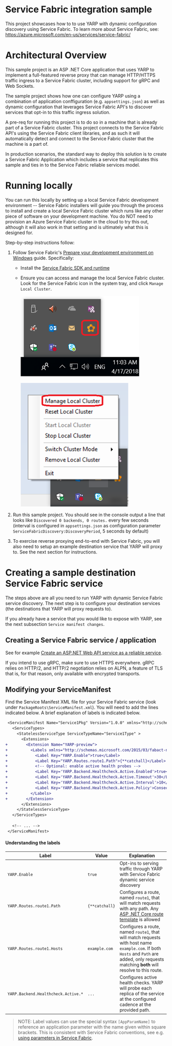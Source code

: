 # Service Fabric integration sample

This project showcases how to to use YARP with dynamic configuration discovery using Service Fabric.
To learn more about Service Fabric, see: https://azure.microsoft.com/en-us/services/service-fabric/


# Architectural Overview

This sample project is an ASP .NET Core application that uses YARP to implement a full-featured reverse proxy
that can manage HTTP/HTTPS traffic ingress to a Service Fabric cluster, including support for gRPC and Web Sockets.

The sample project shows how one can configure YARP using a combination of application conffiguration (e.g. `appsettings.json`)
as well as dynamic configuration that leverages Service Fabric API's to discover services that opt-in to this traffic ingress solution.

A pre-req for running this project is to do so in a machine that is already part of a Service Fabric cluster.
This project connects to the Service Fabric API's using the Service Fabric client libraries,
and as such it will automatically detect and connect to the Service Fabric cluster that the machine is a part of.

In production scenarios, the standard way to deploy this solution is to create a Service Fabric Application
which includes a service that replicates this sample and ties in to the Service Fabric reliable services model.


# Running locally

You can run this locally by setting up a local Service Fabric development environment --
Service Fabric installers will guide you through the process to install and create a local Service Fabric cluster
which runs like any other piece of software on your development machine.
You do NOT need to provision an Azure Service Fabric cluster in the cloud to try this out,
although it will also work in that setting and is ultimately what this is designed for.

Step-by-step instructions follow:

1. Follow Service Fabric's [Prepare your development environment on Windows](https://docs.microsoft.com/en-us/azure/service-fabric/service-fabric-get-started) guide. Specifically:

    * Install the [Service Fabric SDK and runtime](https://www.microsoft.com/web/handlers/webpi.ashx?command=getinstallerredirect&appid=MicrosoftAzure-ServiceFabric-CoreSDK)

    * Ensure you can access and manage the local Service Fabric cluster. Look for the Service Fabric icon in the system tray, and click `Manage Local Cluster`.

        ![System tray showing Service Fabric Local Cluster Manager](./docsimgs/system-tray.png)

        ![Context menu showing option to open Service Fabric Explorer for the local cluster](./docsimgs/system-tray-menu.png)


2. Run this sample project. You should see in the console output a line that looks like `Discovered 0 backends, 0 routes.` every few seconds (interval is configured in `appsettings.json` as configuration parameter `ServiceFabricDiscovery:DiscoveryPeriod`, 5 seconds by default)

3. To exercise reverse proxying end-to-end with Service Fabric, you will also need to setup an example destination service that YARP will proxy to. See the next section for instructions.


# Creating a sample destination Service Fabric service

The steps above are all you need to run YARP with dynamic Service Fabric service discovery.
The next step is to configure your destination services (the destinations that YARP will proxy requests to).

If you already have a service that you would like to expose with YARP, see the next subsection `Service manifest changes`.


## Creating a Service Fabric service / application

See for example [Create an ASP.NET Web API service as a reliable service](https://docs.microsoft.com/en-us/azure/service-fabric/service-fabric-tutorial-create-dotnet-app#create-an-aspnet-web-api-service-as-a-reliable-service).

If you intend to use gRPC, make sure to use HTTPS everywhere. gRPC relies on HTTP/2, and HTTP/2 negotiation relies on ALPN, a feature of TLS that is, for that reason, only available with encrypted transports.


## Modifying your ServiceManifest

Find the Service Manifest XML file for your Service Fabric service (look under `PackageRoots\ServiceManifest.xml`).
You will need to add the lines indicated below. A brief explanation of labels is indicated below.

```diff
 <ServiceManifest Name="Service1Pkg" Version="1.0.0" xmlns="http://schemas.microsoft.com/2011/01/fabric">
   <ServiceTypes>
     <StatelessServiceType ServiceTypeName="Service1Type" >
       <Extensions>
+        <Extension Name="YARP-preview">
+          <Labels xmlns="http://schemas.microsoft.com/2015/03/fabact-no-schema">
+            <Label Key="YARP.Enable">true</Label>
+            <Label Key="YARP.Routes.route1.Path">{**catchall}</Label>
+            <!-- Optional: enable active health probes -->
+            <Label Key='YARP.Backend.Healthcheck.Active.Enabled'>true</Label>
+            <Label Key='YARP.Backend.Healthcheck.Active.Timeout'>30</Label>
+            <Label Key='YARP.Backend.Healthcheck.Active.Interval'>10</Label>
+            <Label Key='YARP.Backend.Healthcheck.Active.Policy'>ConsecutiveFailures</Label>
+          </Labels>
+        </Extension>
       </Extensions>
     </StatelessServiceType>
   </ServiceTypes>
 
   <!-- ... -->
 </ServiceManifest>
```

#### Understanding the labels

Label|Value|Explanation
-|-|-
`YARP.Enable`|`true`|Opt-ins to serving traffic through YARP with Service Fabric dynamic service discovery
`YARP.Routes.route1.Path`|`{**catchall}`|Configures a route, named `route1`, that will match requests with any path. Any [ASP .NET Core route template](https://docs.microsoft.com/en-us/aspnet/core/fundamentals/routing?view=aspnetcore-5.0#route-template-reference) is allowed
`YARP.Routes.route1.Hosts`|`example.com`|Configures a route, named `route1`, that will match requests with host name `example.com`. If both `Hosts` and `Path` are added, only requests matching **both** will resolve to this route.
`YARP.Backend.Healthcheck.Active.*`|`...`|Configures active health checks. YARP will probe each replica of the service at the configured cadence at the provided path.


> NOTE: Label values can use the special syntax `[AppParamName]` to reference an application parameter with the name given within square brackets. This is consistent with Service Fabric conventions, see e.g. [using parameters in Service Fabric](https://docs.microsoft.com/en-us/azure/service-fabric/service-fabric-how-to-specify-port-number-using-parameters).
